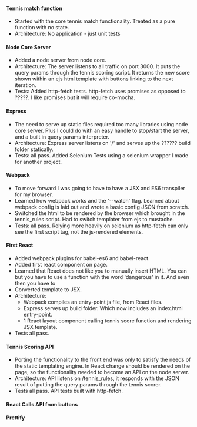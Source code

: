 #### Tennis match function
* Started with the core tennis match functionality. Treated as a pure function with no state.
* Architecture: No application - just unit tests


#### Node Core Server
* Added a node server from node core.
* Architecture: The server listens to all traffic on port 3000. It puts the query params through the tennis scoring script. It returns the new score shown within an ejs html template with buttons linking to the next iteration.
* Tests: Added http-fetch tests. http-fetch uses promises as opposed to ?????. I like promises but it will require co-mocha.

#### Express
* The need to serve up static files required too many libraries using node core server. Plus I could do with an easy handle to stop/start the server, and a built in query params interpreter.
* Architecture: Express server listens on '/' and serves up the ?????? build folder statically.
* Tests: all pass. Added Selenium Tests using a selenium wrapper I made for another project.

#### Webpack
* To move forward I was going to have to have a JSX and ES6 transpiler for my browser.
* Learned how webpack works and the '--watch' flag. Learned about webpack config is laid out and wrote a basic config JSON from scratch.
* Switched the html to be rendered by the browser which brought in the tennis_rules script. Had to switch templater from ejs to mustache.
* Tests: all pass. Relying more heavily on selenium as http-fetch can only see the first script tag, not the js-rendered elements.

#### First React
* Added webpack plugins for babel-es6 and babel-react.
* Added first react component on page.
* Learned that React does not like you to manually insert HTML. You can but you have to use a function with the word 'dangerous' in it. And even then you have to
* Converted template to JSX.
* Architecture:
  * Webpack compiles an entry-point js file, from React files.
  * Express serves up build folder. Which now includes an index.html entry-point.
  * 1 React layout component calling tennis score function and rendering JSX template.
* Tests all pass.

#### Tennis Scoring API
* Porting the functionality to the front end was only to satisfy the needs of the static templating engine. In React change should be rendered on the page, so the functionality needed to become an API on the node server.
* Architecture: API listens on /tennis_rules, it responds with the JSON result of putting the query params through the tennis scorer.
* Tests all pass. API tests built with http-fetch.

#### React Calls API from buttons

#### Prettify
